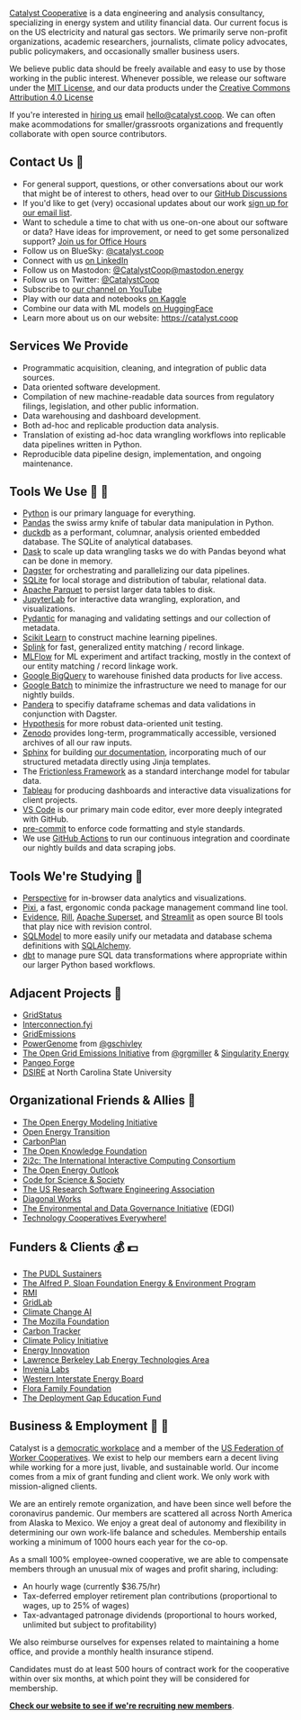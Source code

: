 [Catalyst Cooperative](https://catalyst.coop) is a data engineering and analysis
consultancy, specializing in energy system and utility financial data. Our current
focus is on the US electricity and natural gas sectors. We primarily serve
non-profit organizations, academic researchers, journalists, climate policy advocates,
public policymakers, and occasionally smaller business users.

We believe public data should be freely available and easy to use by those working in
the public interest. Whenever possible, we release our software under the [MIT
License](https://opensource.org/licenses/MIT), and our data products under the [Creative
Commons Attribution 4.0 License](https://creativecommons.org/licenses/by/4.0/)

If you're interested in [hiring us](https://catalyst.coop/hire-catalyst)
email [hello@catalyst.coop](mailto:hello@catalyst.coop). We can often make acommodations
for smaller/grassroots organizations and frequently collaborate with open source contributors.

## Contact Us :love_letter:

- For general support, questions, or other conversations about our work
  that might be of interest to others, head over to our
  [GitHub Discussions](https://github.com/orgs/catalyst-cooperative/discussions)
- If you'd like to get (very) occasional updates about our work
  [sign up for our email list](https://catalyst.coop/updates/).
- Want to schedule a time to chat with us one-on-one about our software or data? Have
  ideas for improvement, or need to get some personalized support? [Join us for Office
  Hours](https://calend.ly/catalyst-cooperative/pudl-office-hours)
- Follow us on BlueSky: [@catalyst.coop](https://bsky.app/profile/catalyst.coop)
- Connect with us [on LinkedIn](https://www.linkedin.com/company/catalyst-cooperative/)
- Follow us on Mastodon: [@CatalystCoop@mastodon.energy](https://mastodon.energy/@CatalystCoop)
- Follow us on Twitter: [@CatalystCoop](https://x.com/CatalystCoop)
- Subscribe to [our channel on YouTube](https://youtube.com/@CatalystCooperative)
- Play with our data and notebooks [on Kaggle](https://www.kaggle.com/catalystcooperative)
- Combine our data with ML models [on HuggingFace](https://huggingface.co/catalystcooperative)
- Learn more about us on our website: https://catalyst.coop

## Services We Provide

- Programmatic acquisition, cleaning, and integration of public data sources.
- Data oriented software development.
- Compilation of new machine-readable data sources from regulatory filings, legislation,
  and other public information.
- Data warehousing and dashboard development.
- Both ad-hoc and replicable production data analysis.
- Translation of existing ad-hoc data wrangling workflows into replicable data pipelines
  written in Python.
- Reproducible data pipeline design, implementation, and ongoing maintenance.

## Tools We Use :hammer: :wrench:

- [Python](https://www.python.org/) is our primary language for everything.
- [Pandas](https://pandas.pydata.org/) the swiss army knife of tabular data manipulation
  in Python.
- [duckdb](https://duckdb.org/) as a performant, columnar, analysis oriented embedded database.
  The SQLite of analytical databases.
- [Dask](https://www.dask.org/) to scale up data wrangling tasks we do with Pandas
  beyond what can be done in memory.
- [Dagster](https://dagster.io) for orchestrating and parallelizing our data pipelines.
- [SQLite](https://www.sqlite.org/) for local storage and distribution of tabular,
  relational data.
- [Apache Parquet](https://parquet.apache.org/) to persist larger data tables to disk.
- [JupyterLab](https://jupyter.org/) for interactive data wrangling, exploration, and
  visualizations.
- [Pydantic](https://pydantic-docs.helpmanual.io/) for managing and validating settings
  and our collection of metadata.
- [Scikit Learn](https://scikit-learn.org/) to construct machine learning pipelines.
- [Splink](https://github.com/moj-analytical-services/splink) for fast, generalized
  entity matching / record linkage.
- [MLFlow](https://mlflow.org/) for ML experiment and artifact tracking, mostly in the
  context of our entity matching / record linkage work.
- [Google BigQuery](https://cloud.google.com/bigquery) to warehouse finished data
  products for live access.
- [Google Batch](https://cloud.google.com/batch/) to minimize the infrastructure we
  need to manage for our nightly builds.
- [Pandera](https://pandera.readthedocs.io/) to specifiy dataframe schemas and data
  validations in conjunction with Dagster.
- [Hypothesis](https://hypothesis.readthedocs.io/) for more robust data-oriented unit
  testing.
- [Zenodo](https://zenodo.org/communities/catalyst-cooperative/) provides long-term,
  programmatically accessible, versioned archives of all our raw inputs.
- [Sphinx](https://www.sphinx-doc.org/) for building [our
  documentation](https://catalystcoop-pudl.readthedocs.io/en/latest/), incorporating
  much of our structured metadata directly using Jinja templates.
- The [Frictionless Framework](https://framework.frictionlessdata.io/) as a standard
  interchange model for tabular data.
- [Tableau](https://www.tableau.com/) for producing dashboards and interactive data
  visualizations for client projects.
- [VS Code](https://code.visualstudio.com/) is our primary main code editor, ever more
  deeply integrated with GitHub.
- [pre-commit](https://pre-commit.com/) to enforce code formatting and style standards.
- We use [GitHub Actions](https://docs.github.com/en/actions) to run our continuous
  integration and coordinate our nightly builds and data scraping jobs.

## Tools We're Studying :construction:

- [Perspective](https://perspective.finos.org/) for in-browser data analytics and
  visualizations.
- [Pixi](https://github.com/prefix-dev/pixi), a fast, ergonomic conda package management
  command line tool.
- [Evidence](https://evidence.dev/), [Rill](https://www.rilldata.com/),
  [Apache Superset](https://superset.apache.org/), and [Streamlit](https://streamlit.io/)
  as open source BI tools that play nice with revision control.
- [SQLModel](https://sqlmodel.tiangolo.com/) to more easily unify our metadata and
  database schema definitions with [SQLAlchemy](https://www.sqlalchemy.org/).
- [dbt](https://www.getdbt.com/) to manage pure SQL data transformations where
  appropriate within our larger Python based workflows.

## Adjacent Projects :brain:

- [GridStatus](https://github.com/kmax12/gridstatus)
- [Interconnection.fyi](https://www.interconnection.fyi/)
- [GridEmissions](https://gridemissions.jdechalendar.su.domains/#/about)
- [PowerGenome](https://github.com/PowerGenome/PowerGenome) from [@gschivley](https://github.com/gschivley)
- [The Open Grid Emissions Initiative](https://github.com/singularity-energy/open-grid-emissions)
  from [@grgmiller](https://github.com/grgmiller) & [Singularity Energy](https://singularity.energy/)
- [Pangeo Forge](https://pangeo-forge.org/)
- [DSIRE](https://www.dsireusa.org/) at North Carolina State University

## Organizational Friends & Allies :revolving_hearts:

- [The Open Energy Modeling Initiative](https://openmod-initiative.org/)
- [Open Energy Transition](https://openenergytransition.org/)
- [CarbonPlan](https://carbonplan.org/)
- [The Open Knowledge Foundation](https://okfn.org/)
- [2i2c: The International Interactive Computing Consortium](https://2i2c.org/)
- [The Open Energy Outlook](https://github.com/TemoaProject/oeo)
- [Code for Science & Society](https://codeforscience.org/)
- [The US Research Software Engineering Association](https://us-rse.org)
- [Diagonal Works](https://diagonal.works/)
- [The Environmental and Data Governance Initiative](https://envirodatagov.org/) (EDGI)
- [Technology Cooperatives Everywhere!](https://tech-coops.xyz/)

## Funders & Clients :moneybag: :dollar:

- [The PUDL Sustainers](https://opencollective.com/pudl)
- [The Alfred P. Sloan Foundation Energy & Environment Program](https://sloan.org/programs/research/energy-and-environment)
- [RMI](https://rmi.org/)
- [GridLab](https://gridlab.org/)
- [Climate Change AI](https://www.climatechange.ai/)
- [The Mozilla Foundation](https://foundation.mozilla.org/en/)
- [Carbon Tracker](https://carbontracker.org)
- [Climate Policy Initiative](https://www.climatepolicyinitiative.org/)
- [Energy Innovation](https://energyinnovation.org/)
- [Lawrence Berkeley Lab Energy Technologies Area](https://eta.lbl.gov/)
- [Invenia Labs](https://www.invenia.ca/)
- [Western Interstate Energy Board](https://www.westernenergyboard.org/)
- [Flora Family Foundation](https://www.florafamily.org/)
- [The Deployment Gap Education Fund](https://www.deploymentgap.fund/)

## Business & Employment :evergreen_tree: :evergreen_tree:

Catalyst is a [democratic workplace](https://institute.coop/) and a member of the [US
Federation of Worker Cooperatives](https://usworker.coop). We exist to help our members
earn a decent living while working for a more just, livable, and sustainable world. Our
income comes from a mix of grant funding and client work. We only work with
mission-aligned clients.

We are an entirely remote organization, and have been since well before the coronavirus
pandemic. Our members are scattered all across North America from Alaska to Mexico. We
enjoy a great deal of autonomy and flexibility in determining our own work-life balance
and schedules. Membership entails working a minimum of 1000 hours each year for the
co-op.

As a small 100% employee-owned cooperative, we are able to compensate members through an
unusual mix of wages and profit sharing, including:

- An hourly wage (currently $36.75/hr)
- Tax-deferred employer retirement plan contributions (proportional to wages, up to 25%
  of wages)
- Tax-advantaged patronage dividends (proportional to hours worked, unlimited but
  subject to profitability)

We also reimburse ourselves for expenses related to maintaining a home office, and
provide a monthly health insurance stipend.

Candidates must do at least 500 hours of contract work for the cooperative within over
six months, at which point they will be considered for membership.

**[Check our website to see if we're recruiting new
members](https://catalyst.coop/work-with-us/)**.
